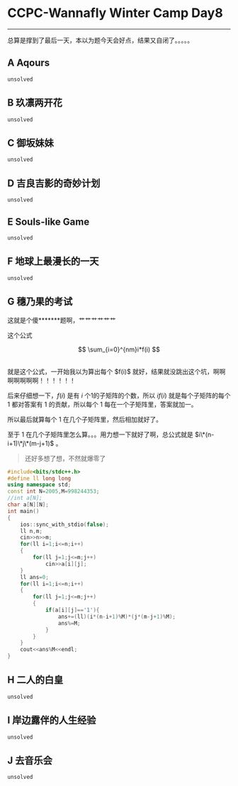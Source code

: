 # CCPC-Wannafly Winter Camp Day8
-----

总算是撑到了最后一天，本以为题今天会好点，结果又自闭了。。。。。

## A Aqours

    unsolved

## B 玖凛两开花

    unsolved

## C 御坂妹妹

    unsolved

## D 吉良吉影的奇妙计划

    unsolved

## E Souls-like Game

    unsolved

## F 地球上最漫长的一天

    unsolved

## G 穗乃果的考试

这就是个傻\*\*\*\*\*\*\*题啊，艹艹艹艹艹艹

这个公式
<br />

$$
\sum_{i=0}^{nm}i*f(i)
$$

<br />
就是这个公式，一开始我以为算出每个 $f(i)$ 就好，结果就没跳出这个坑，啊啊啊啊啊啊啊！！！！！！

后来仔细想一下，$f(i)$ 是有 $i$ 个1的子矩阵的个数，所以 $i f(i)$ 
就是每个子矩阵的每个 1 都对答案有 1 的贡献，所以每个 1 每在一个子矩阵里，答案就加一。

所以最后就算每个 1 在几个子矩阵里，然后相加就好了。

至于 1 在几个子矩阵里怎么算。。。用力想一下就好了啊，总公式就是
 $i\*(n-i+1)\*j\*(m-j+1)$ 。

>还好多想了想，不然就爆零了

```c++
#include<bits/stdc++.h>
#define ll long long
using namespace std;
const int N=2005,M=998244353;
//int a[N];
char a[N][N];
int main()
{
    ios::sync_with_stdio(false);
    ll n,m;
    cin>>n>>m;
    for(ll i=1;i<=n;i++)
    {
        for(ll j=1;j<=m;j++)
            cin>>a[i][j];
    }
    ll ans=0;
    for(ll i=1;i<=n;i++)
    {
        for(ll j=1;j<=m;j++)
        {
            if(a[i][j]=='1'){
                ans+=(ll)(i*(n-i+1)%M)*(j*(m-j+1)%M);
                ans%=M;
            }
        }
    }
    cout<<ans%M<<endl;
}
```

## H 二人的白皇

    unsolved

## I 岸边露伴的人生经验

    unsolved

## J 去音乐会

    unsolved

